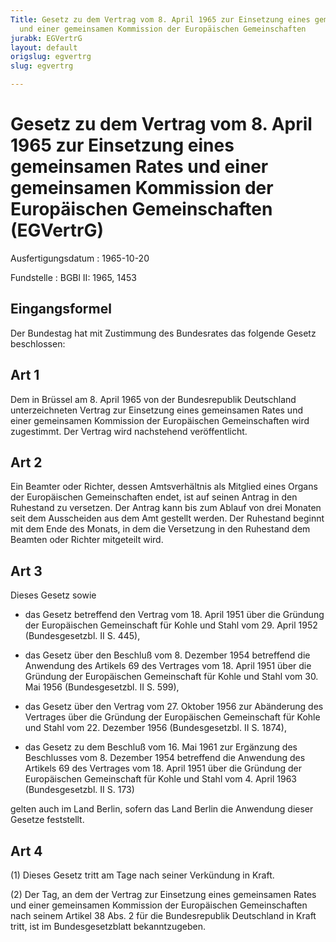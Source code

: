 ```yaml
---
Title: Gesetz zu dem Vertrag vom 8. April 1965 zur Einsetzung eines gemeinsamen Rates
  und einer gemeinsamen Kommission der Europäischen Gemeinschaften
jurabk: EGVertrG
layout: default
origslug: egvertrg
slug: egvertrg

---
```


# Gesetz zu dem Vertrag vom 8. April 1965 zur Einsetzung eines gemeinsamen Rates und einer gemeinsamen Kommission der Europäischen Gemeinschaften (EGVertrG)

Ausfertigungsdatum
:   1965-10-20

Fundstelle
:   BGBl II: 1965, 1453



## Eingangsformel

Der Bundestag hat mit Zustimmung des Bundesrates das folgende Gesetz beschlossen:


## Art 1

Dem in Brüssel am 8. April 1965 von der Bundesrepublik Deutschland unterzeichneten Vertrag zur Einsetzung eines gemeinsamen Rates und einer gemeinsamen Kommission der Europäischen Gemeinschaften wird zugestimmt. Der Vertrag wird nachstehend veröffentlicht.


## Art 2

Ein Beamter oder Richter, dessen Amtsverhältnis als Mitglied eines Organs der Europäischen Gemeinschaften endet, ist auf seinen Antrag in den Ruhestand zu versetzen. Der Antrag kann bis zum Ablauf von drei Monaten seit dem Ausscheiden aus dem Amt gestellt werden. Der Ruhestand beginnt mit dem Ende des Monats, in dem die Versetzung in den Ruhestand dem Beamten oder Richter mitgeteilt wird.


## Art 3

Dieses Gesetz sowie

-   das Gesetz betreffend den Vertrag vom 18. April 1951 über die Gründung der Europäischen Gemeinschaft für Kohle und Stahl vom 29. April 1952 (Bundesgesetzbl. II S. 445),


-   das Gesetz über den Beschluß vom 8. Dezember 1954 betreffend die Anwendung des Artikels 69 des Vertrages vom 18. April 1951 über die Gründung der Europäischen Gemeinschaft für Kohle und Stahl vom 30. Mai 1956 (Bundesgesetzbl. II S. 599),


-   das Gesetz über den Vertrag vom 27. Oktober 1956 zur Abänderung des Vertrages über die Gründung der Europäischen Gemeinschaft für Kohle und Stahl vom 22. Dezember 1956 (Bundesgesetzbl. II S. 1874),


-   das Gesetz zu dem Beschluß vom 16. Mai 1961 zur Ergänzung des Beschlusses vom 8. Dezember 1954 betreffend die Anwendung des Artikels 69 des Vertrages vom 18. April 1951 über die Gründung der Europäischen Gemeinschaft für Kohle und Stahl vom 4. April 1963 (Bundesgesetzbl. II S. 173)



gelten auch im Land Berlin, sofern das Land Berlin die Anwendung dieser Gesetze feststellt.


## Art 4

(1) Dieses Gesetz tritt am Tage nach seiner Verkündung in Kraft.

(2) Der Tag, an dem der Vertrag zur Einsetzung eines gemeinsamen Rates und einer gemeinsamen Kommission der Europäischen Gemeinschaften nach seinem Artikel 38 Abs. 2 für die Bundesrepublik Deutschland in Kraft tritt, ist im Bundesgesetzblatt bekanntzugeben.

